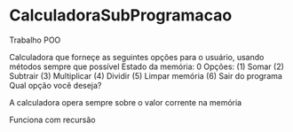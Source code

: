 # CalculadoraSubProgramacao
Trabalho POO

Calculadora que forneçe as seguintes opções para o
usuário, usando métodos sempre que possível
Estado da memória: 0
Opções:
(1) Somar
(2) Subtrair
(3) Multiplicar
(4) Dividir
(5) Limpar memória
(6) Sair do programa
Qual opção você deseja?

A calculadora opera sempre sobre o valor corrente na
memória

Funciona com recursão
